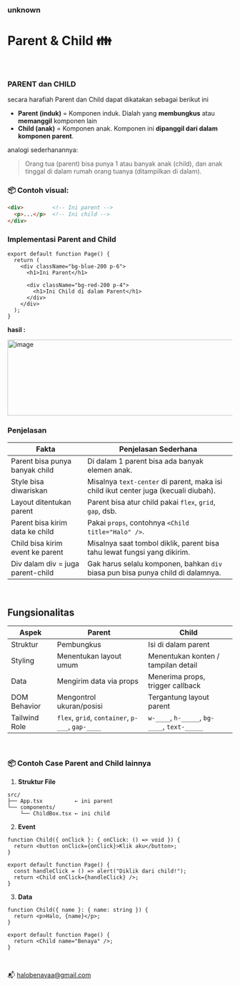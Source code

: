 ### unknown

# Parent & Child 👪

<br/>

### **PARENT dan CHILD**

secara harafiah Parent dan Child dapat dikatakan sebagai berikut ini

- **Parent (induk)** = Komponen induk. Dialah yang **membungkus** atau **memanggil** komponen lain
- **Child (anak)** = Komponen anak. Komponen ini **dipanggil dari dalam komponen parent**.

analogi sederhanannya:

> Orang tua (parent) bisa punya 1 atau banyak anak (child), dan anak tinggal di dalam rumah orang tuanya (ditampilkan di dalam).
> 

### 📦 Contoh visual:

```html
<div>         <!-- Ini parent -->
  <p>...</p>  <!-- Ini child -->
</div>
```

### Implementasi Parent and Child

```tsx
export default function Page() {
  return (
    <div className="bg-blue-200 p-6">
      <h1>Ini Parent</h1>

      <div className="bg-red-200 p-4">
        <h1>Ini Child di dalam Parent</h1>
      </div>
    </div>
  );
}

```

**hasil :** 

<img width="546" height="170" alt="image" src="https://github.com/user-attachments/assets/91a57d5b-1091-47e9-a012-1c2533c234c1" />


### Penjelasan

| Fakta | Penjelasan Sederhana |
| --- | --- |
| Parent bisa punya banyak child | Di dalam 1 parent bisa ada banyak elemen anak. |
| Style bisa diwariskan | Misalnya `text-center` di parent, maka isi child ikut center juga (kecuali diubah). |
| Layout ditentukan parent | Parent bisa atur child pakai `flex`, `grid`, `gap`, dsb. |
| Parent bisa kirim data ke child | Pakai `props`, contohnya `<Child title="Halo" />`. |
| Child bisa kirim event ke parent | Misalnya saat tombol diklik, parent bisa tahu lewat fungsi yang dikirim. |
| Div dalam div = juga parent-child | Gak harus selalu komponen, bahkan `div` biasa pun bisa punya child di dalamnya. |

<br/>

## Fungsionalitas

| Aspek | Parent | Child |
| --- | --- | --- |
| Struktur | Pembungkus | Isi di dalam parent |
| Styling | Menentukan layout umum | Menentukan konten / tampilan detail |
| Data | Mengirim data via props | Menerima props, trigger callback |
| DOM Behavior | Mengontrol ukuran/posisi | Tergantung layout parent |
| Tailwind Role | `flex`, `grid`, `container`, `p-___`, `gap-____` | `w-____`, `h-_____`, `bg-____`, `text-_____` |

<br/>

### 📦 Contoh Case Parent and Child lainnya

1. **Struktur File**

```tsx
src/
├── App.tsx          ← ini parent
└── components/
    └── ChildBox.tsx ← ini child

```

2. **Event**

```tsx
function Child({ onClick }: { onClick: () => void }) {
  return <button onClick={onClick}>Klik aku</button>;
}

export default function Page() {
  const handleClick = () => alert("Diklik dari child!");
  return <Child onClick={handleClick} />;
}
```

3. **Data**

```tsx
function Child({ name }: { name: string }) {
  return <p>Halo, {name}</p>;
}

export default function Page() {
  return <Child name="Benaya" />;
}

```
<br/>

📬 [halobenayaa@gmail.com](mailto:halobenayaa@gmail.com)

